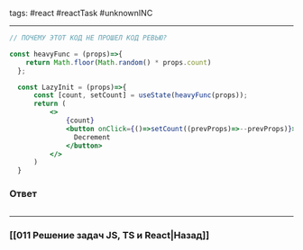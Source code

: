 tags: #react #reactTask #unknownINC 
___

```jsx
// ПОЧЕМУ ЭТОТ КОД НЕ ПРОШЕЛ КОД РЕВЬЮ?

const heavyFunc = (props)=>{
    return Math.floor(Math.random() * props.count)
  };

  const LazyInit = (props)=>{
      const [count, setCount] = useState(heavyFunc(props)); 
      return (
          <>  
              {count}
              <button onClick={()=>setCount((prevProps)=>--prevProps)}>
                Decrement
              </button>
          </>
      )
  }
```

### Ответ

```jsx

```

___
### [[011 Решение задач JS, TS и React|Назад]]